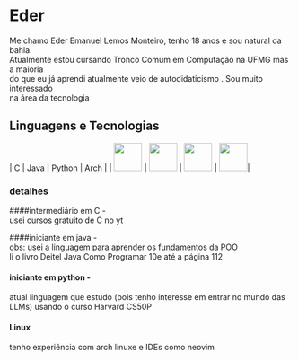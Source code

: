  # Eder 

Me chamo Eder Emanuel Lemos Monteiro, tenho 18 anos e sou natural da bahia.  
Atualmente estou cursando Tronco Comum em Computação na UFMG mas a maioria  
do que eu já aprendi atualmente veio de autodidaticismo . Sou muito interessado  
na área da tecnologia 

## Linguagens e Tecnologias
| C | Java | Python | Arch |
| <img src="https://cdn.jsdelivr.net/gh/devicons/devicon@latest/icons/c/c-original.svg" width="50"> | <img src="https://cdn.jsdelivr.net/gh/devicons/devicon@latest/icons/java/java-original.svg" width="50"> | <img src="https://cdn.jsdelivr.net/gh/devicons/devicon@latest/icons/python/python-original.svg" width="50" /> | <img src="https://cdn.jsdelivr.net/gh/devicons/devicon@latest/icons/archlinux/archlinux-original.svg" width="50" />|

> 

### detalhes
####intermediário em C -  
usei cursos gratuito de C no yt   

####iniciante em java -    
obs: usei a linguagem para aprender os fundamentos da POO  
li o livro Deitel Java Como Programar 10e até a página 112  

#### iniciante em python -  
atual linguagem que estudo (pois tenho interesse em entrar no mundo das LLMs) usando o curso Harvard CS50P    

#### Linux
tenho experiência com arch linuxe  e IDEs como neovim

          
          
          

    
    
  

  
